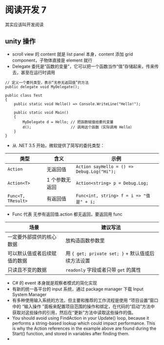 # 阅读开发 7

其实应该叫开发阅读

## unity 操作

- scroll view 的 content 就是 list panel 本身，content 添加 grid component，子物体直接是 element 就行
- Delegate 委托是“函数的变量”，它可以把一个函数当作“值”存储起来，传来传去，甚至在运行时调用

```
// 定义一个委托类型，表示“无参无返回值”的方法
public delegate void MyDelegate();

public class Test
{
    public static void Hello() => Console.WriteLine("Hello!");

    public static void Main()
    {
        MyDelegate d = Hello; // 把函数赋值给委托变量
        d();                  // 调用这个函数（实际调用 Hello）
    }
}

```

- 从 .NET 3.5 开始，微软提供了简写的委托类型：

| 类型               | 含义           | 示例                                       |
| ------------------ | -------------- | ------------------------------------------ |
| `Action`           | 无返回值       | `Action sayHello = () => Debug.Log("Hi");` |
| `Action<T>`        | 1 个参数无返回 | `Action<string> p = Debug.Log;`            |
| `Func<T, TResult>` | 有返回值       | `Func<int, string> f = i => "值是" + i;`   |

- Func<TReturn> 代表 无参有返回值.action 都无返回，要返回用 func

| 场景                         | 建议写法                                          |
| ---------------------------- | ------------------------------------------------- |
| 一定要外部提供的核心数据     | 放构造函数参数里                                  |
| 可以默认值或者后续赋值的数据 | 用 `{ get; private set; }` + 默认值或后续方法设置 |
| 只读且不变的数据             | `readonly` 字段或者只带 `get` 的属性              |

- C# 的 event 本身就是观察者模式的简化实现
- 有新的统一各平台的 input 系统，通过 package manager 下载 Input System Manager
- 有多种使用输入系统的方法，但主要和推荐的工作流程是使用 “项目设置”窗口中的 “输入操作 ”面板来配置项目范围的操作和绑定，在代码的“启动”方法中获取对这些操作的引用，然后在“更新”方法中读取这些操作的值。
- You should avoid using FindAction in your Update() loop, because it performs a string-based lookup which could impact performance. This is why the Action references in the example above are found during the Start() function, and stored in variables after finding them.
-
